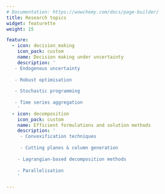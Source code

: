 ```yaml
---
# Documentation: https://wowchemy.com/docs/page-builder/
title: Research topics
widget: featurette 
weight: 15

feature:
  - icon: decision_making
    icon_pack: custom
    name: Decision making under uncertainty
    description: '
   - Endogenous uncertainty
   
   - Robust optimisation
   
   - Stochastic programming
   
   - Time series aggregation
    '
  - icon: decomposition 
    icon_pack: custom
    name: Efficient formulations and solution methods
    description: '
     - Convexification techniques
     
     - Cutting planes & column generation
     
    - Lagrangian-based decomposition methods
    
    - Parallelisation
    '

---
```

<style>

@media (min-width: 576px)
{
    #research .row.featurette .col-md-12:nth-child(2) {display: none}
    #research .row.featurette {justify-content: center}
    #research .row.featurette .col-12:nth-child(3), 
    #research .row.featurette .col-12:nth-child(4) {
    max-width: 100% !important;
    flex: 0 0 50%; }
    #research .row.featurette .col-12 .featurette-icon img {
    height: 50%;
    width: 50%}
    #research ul {font-size: 1.0rem}
}
 </style>